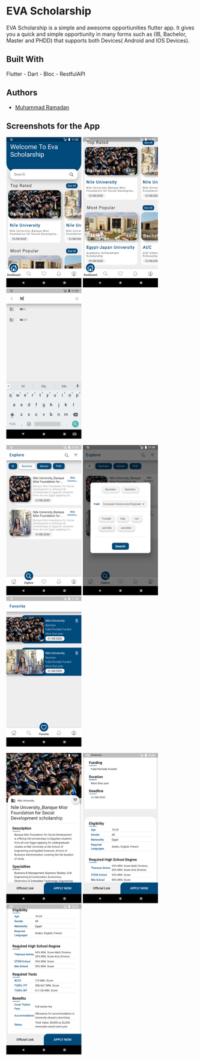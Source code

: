 # EVA Scholarship
EVA Scholarship is a simple and awesome opportiunities flutter app. It gives you a quick and simple opportiunity in many forms such as (IB, Bachelor, Master and PHDD) that supports both Devices( Android and IOS Devices).

## Built With

Flutter - Dart - Bloc - RestfulAPI 

## Authors

* [Muhammad Ramadan](https://www.linkedin.com/in/m7mdramadandx/)

## Screenshots for the App

<img src="screenshots/Screenshot_1601199173.png" width=200> <img src="screenshots/Screenshot_1601199169.png" width=200> <img src="screenshots/Screenshot_1601198960.png" width=200>

<img src="screenshots/Screenshot_1601199108.png" width=200> <img src="screenshots/Screenshot_1601198316.png" width=200> <img src="screenshots/Screenshot_1601198320.png" width=200>

<img src="screenshots/Screenshot_1601195201.png" width=200> <img src="screenshots/Screenshot_1601195212.png" width=200> <img src="screenshots/Screenshot_1601195221.png" width=200>
